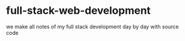# full-stack-web-development
we make all notes of my full stack development day by day with source code

